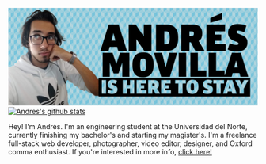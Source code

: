 [![](https://raw.githubusercontent.com/andremov/andremov/master/splash.png)](https://andremov.github.io/)
[![Andres's github stats](https://github-readme-stats.vercel.app/api?username=andremov&count_private=true)](https://github.com/anuraghazra/github-readme-stats)

Hey! I'm Andrés. I'm an engineering student at the Universidad del Norte, currently finishing my bachelor's and starting my magister's. I'm a freelance full-stack web developer, photographer, video editor, designer, and Oxford comma enthusiast. If you're interested in more info, [click here!](https://andremov.github.io/)

<!--

- 🔭 I’m currently working on ...
- 🌱 I’m currently learning ...
- 👯 I’m looking to collaborate on ...
- 🤔 I’m looking for help with ...
- 💬 Ask me about ...
- 📫 How to reach me: ...
- 😄 Pronouns: ...
- ⚡ Fun fact: ...
-->
